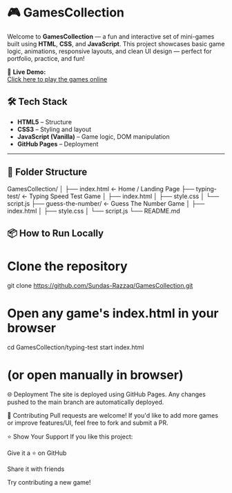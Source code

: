 # 🎮 GamesCollection

Welcome to **GamesCollection** — a fun and interactive set of mini-games built using **HTML**, **CSS**, and **JavaScript**. This project showcases basic game logic, animations, responsive layouts, and clean UI design — perfect for portfolio, practice, and fun!

🚀 **Live Demo:**  
[Click here to play the games online](https://sundas-razzaq.github.io/GamesCollection/)


## 🛠️ Tech Stack

- **HTML5** – Structure
- **CSS3** – Styling and layout
- **JavaScript (Vanilla)** – Game logic, DOM manipulation
- **GitHub Pages** – Deployment

---

## 📁 Folder Structure

GamesCollection/
│
├── index.html ← Home / Landing Page
├── typing-test/ ← Typing Speed Test Game
│ ├── index.html
│ ├── style.css
│ └── script.js
├── guess-the-number/ ← Guess The Number Game
│ ├── index.html
│ ├── style.css
│ └── script.js
└── README.md

## 📦 How to Run Locally

# Clone the repository
git clone https://github.com/Sundas-Razzaq/GamesCollection.git

# Open any game's index.html in your browser
cd GamesCollection/typing-test
start index.html
# (or open manually in browser)

🌐 Deployment
The site is deployed using GitHub Pages. Any changes pushed to the main branch are automatically deployed.

🙌 Contributing
Pull requests are welcome! If you'd like to add more games or improve features/UI, feel free to fork and submit a PR.

⭐️ Show Your Support
If you like this project:

Give it a ⭐️ on GitHub

Share it with friends

Try contributing a new game!